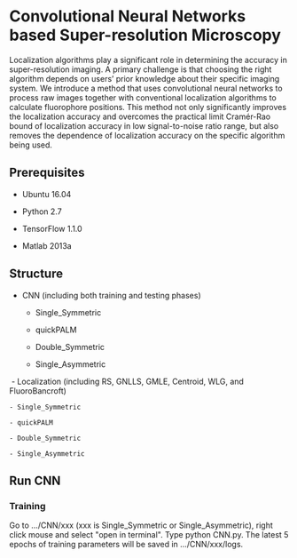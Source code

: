 # Convolutional Neural Networks based Super-resolution Microscopy
Localization algorithms play a significant role in determining the accuracy in super-resolution imaging. A primary challenge is that choosing the right algorithm depends on users’ prior knowledge about their specific imaging system. We introduce a method that uses convolutional neural networks to process raw images together with conventional localization algorithms to calculate fluorophore positions. This method not only significantly improves the localization accuracy and overcomes the practical limit Cramér-Rao bound of localization accuracy in low signal-to-noise ratio range, but also removes the dependence of localization accuracy on the specific algorithm being used.

## Prerequisites
  - Ubuntu 16.04
	
  - Python 2.7
  
  - TensorFlow 1.1.0
  
  - Matlab 2013a

## Structure
  - CNN (including both training and testing phases)
  
	- Single_Symmetric
	
	- quickPALM
	
	- Double_Symmetric
	
	- Single_Asymmetric
	
  - Localization (including RS, GNLLS, GMLE, Centroid, WLG, and FluoroBancroft)
  
	- Single_Symmetric
	
	- quickPALM
	
	- Double_Symmetric
	
	- Single_Asymmetric

## Run CNN
### Training
Go to .../CNN/xxx (xxx is Single_Symmetric or Single_Asymmetric), right click mouse and select "open in terminal". Type python CNN.py. The latest 5 epochs of training parameters will be saved in .../CNN/xxx/logs.
